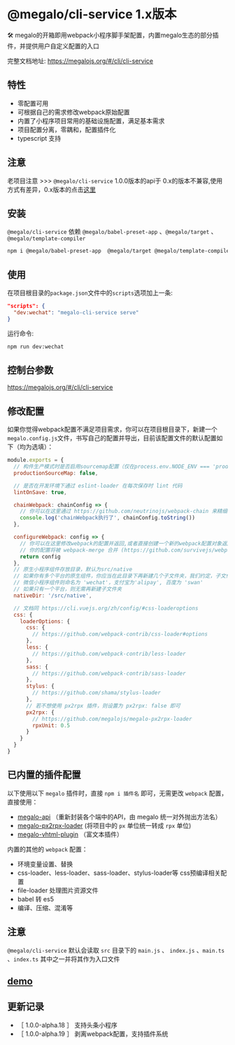 # @megalo/cli-service 1.x版本
:hammer_and_wrench: megalo的开箱即用webpack小程序脚手架配置，内置megalo生态的部分插件，并提供用户自定义配置的入口

完整文档地址: https://megalojs.org/#/cli/cli-service

## 特性
- 零配置可用
- 可根据自己的需求修改webpack原始配置
- 内置了小程序项目常用的基础设施配置，满足基本需求
- 项目配置分离，零耦和，配置插件化
- typescript 支持

## 注意
老项目注意 >>> `@megalo/cli-service` 1.0.0版本的api于 0.x的版本不兼容,使用方式有差异，0.x版本的点击[这里
](./0.x-version.md)
## 安装
`@megalo/cli-service` 依赖 `@megalo/babel-preset-app` 、`@megalo/target` 、`@megalo/template-compiler`
```bash
npm i @megalo/babel-preset-app  @megalo/target @megalo/template-compiler @megalo/cli-service -D
```

## 使用

在项目根目录的`package.json`文件中的`scripts`选项加上一条:
```json
"scripts": {
  "dev:wechat": "megalo-cli-service serve"
}
```

运行命令:
```bash
npm run dev:wechat
```

## 控制台参数
https://megalojs.org/#/cli/cli-service

## 修改配置

如果你觉得webpack配置不满足项目需求，你可以在项目根目录下，新建一个`megalo.config.js`文件，书写自己的配置并导出，目前该配置文件的默认配置如下（均为选填）：
```js
module.exports = {
  // 构件生产模式时是否启用sourcemap配置（仅在process.env.NODE_ENV === 'production' 时该选项生效）
  productionSourceMap: false,

  // 是否在开发环境下通过 eslint-loader 在每次保存时 lint 代码
  lintOnSave: true,

  chainWebpack: chainConfig => {
    // 你可以在这里通过 https://github.com/neutrinojs/webpack-chain 来精细的修改webpack配置
    console.log('chainWebpack执行了', chainConfig.toString())
  },

  configureWebpack: config => {
    // 你可以在这里修改webpack的配置并返回,或者直接创建一个新的webpack配置对象返回;
    // 你的配置将被 webpack-merge 合并 (https://github.com/survivejs/webpack-merge)
    return config
  },
  // 原生小程序组件存放目录，默认为src/native
  // 如果你有多个平台的原生组件，你应当在此目录下再新建几个子文件夹，我们约定，子文件夹名和平台的名字一致:
  // 微信小程序组件则命名为 'wechat'，支付宝为'alipay', 百度为 'swan'
  // 如果只有一个平台，则无需再新建子文件夹
  nativeDir: '/src/native',

  // 文档同 https://cli.vuejs.org/zh/config/#css-loaderoptions
  css: {
    loaderOptions: {
      css: {
        // https://github.com/webpack-contrib/css-loader#options
      },
      less: {
        // https://github.com/webpack-contrib/less-loader
      },
      sass: {
        // https://github.com/webpack-contrib/sass-loader
      },
      stylus: {
        // https://github.com/shama/stylus-loader
      },
      // 若不想使用 px2rpx 插件，则设置为 px2rpx: false 即可
      px2rpx: {
        // https://github.com/megalojs/megalo-px2rpx-loader
        rpxUnit: 0.5
      }
    }
  }
}

```
## 已内置的插件配置
以下使用以下 `megalo` 插件时，直接 `npm i 插件名` 即可，无需更改 `webpack` 配置，直接使用：
- [megalo-api](https://github.com/megalojs/megalo-api)  （重新封装各个端中的API，由 megalo 统一对外抛出方法名）
- [megalo-px2rpx-loader](https://github.com/megalojs/megalo-px2rpx-loader)  (将项目中的 `px` 单位统一转成 `rpx` 单位)
- [megalo-vhtml-plugin](https://github.com/megalojs/megalo-vhtml-plugin)  （富文本插件）

内置的其他的 `webpack` 配置：
- 环境变量设置、替换
- css-loader、less-loader、sass-loader、stylus-loader等 css预编译相关配置
- file-loader 处理图片资源文件
- babel 转 es5
- 编译、压缩、混淆等

## 注意
`@megalo/cli-service` 默认会读取 `src` 目录下的  `main.js` 、 `index.js` 、`main.ts` 、`index.ts`  其中之一并将其作为入口文件

## [demo](../../../example/project01/)


## 更新记录
- ［ 1.0.0-alpha.18 ］ 支持头条小程序
- ［ 1.0.0-alpha.19 ］ 剥离webpack配置，支持插件系统
